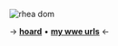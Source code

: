 ![rhea dom](https://cdn.discordapp.com/attachments/852782813186490408/1146666537617461288/IMG_2935.gif)

->  [**hoard**](https://rentry.co/angelstruck) • [**my wwe urls**](https://rentry.co/wweurls) <-